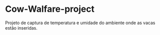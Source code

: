 # Cow-Walfare-project
Projeto de captura de temperatura e umidade do ambiente onde as vacas estão inseridas.
